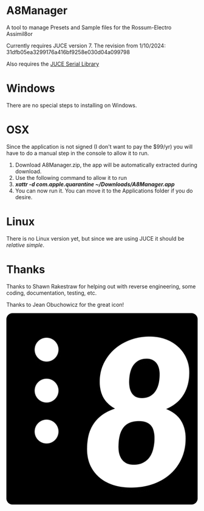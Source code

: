 # A8Manager

A tool to manage Presets and Sample files for the Rossum-Electro Assimil8or

Currently requires JUCE version 7. The revision from 1/10/2024: 31dfb05ea3299176a416bf9258e030d04a099798

Also requires the [JUCE Serial Library](https://github.com/cpr2323/juce_serialport) 

# Windows

There are no special steps to installing on Windows.

# OSX

Since the application is not signed (I don't want to pay the $99/yr) you will have to do a manual step in the console to allow it to run.

1. Download A8Manager.zip, the app will be automatically extracted during download.
2. Use the following command to allow it to run
3. **_xattr -d com.apple.quarantine ~/Downloads/A8Manager.app_**
4. You can now run it. You can move it to the Applications folder if you do desire.

# Linux

There is no Linux version yet, but since we are using JUCE it should be _relative simple_.

# Thanks

Thanks to Shawn Rakestraw for helping out with reverse engineering, some coding, documentation, testing, etc.

Thanks to Jean Obuchowicz for the great icon!

![](<Source/GUI/Assimil8or/Data/377906243_984640136172516_2914152204379747274_n.png>)

